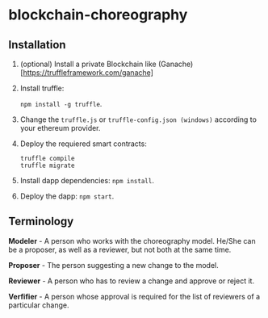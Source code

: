 # blockchain-choreography

## Installation

1. (optional) Install a private Blockchain like (Ganache)[https://truffleframework.com/ganache]
1. Install truffle: 
    
    `npm install -g truffle`.
1. Change the `truffle.js` or `truffle-config.json (windows)` according to your ethereum provider.
1. Deploy the requiered smart contracts: 

    ```
    truffle compile
    truffle migrate
    ```
1. Install dapp dependencies: `npm install`.
1. Deploy the dapp: `npm start`.


## Terminology

**Modeler** - A person who works with the choreography model. He/She can be a proposer, as well as a reviewer, but not both at the same time.

**Proposer** - The person suggesting a new change to the model.

**Reviewer** - A person who has to review a change and approve or reject it.

**Verfifier** - A person whose approval is required for the list of reviewers of a particular change.
